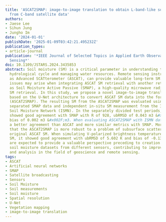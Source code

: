 ```yaml
---
title: 'ASCAT2SMAP: image-to-image translation to obtain L-band-like soil moisture
  from C-band satellite data'
authors:
- Jaese Lee
- Sihun Jung
- Jungho Im
date: '2024-01-01'
publishDate: '2025-01-09T03:42:21.495232Z'
publication_types:
- article-journal
publication: '*IEEE Journal of Selected Topics in Applied Earth Observations and Remote
  Sensing*'
doi: 10.1109/JSTARS.2024.3435853
abstract: Soil moisture (SM) is a critical parameter in understanding the Earth&#x0027;s
  hydrological cycle and managing water resources. Remote sensing instruments, such
  as Advanced SCATterometer (ASCAT), can provide valuable long-term SM. However, compatibility
  issues may arise when integrating ASCAT SM retrieval with another retrieval, such
  as Soil Moisture Active Passive (SMAP), a high-quality microwave radiometer-based
  SM retrieval. In this study, we propose a novel image-to-image translation approach
  based on the U-Net architecture to convert ASCAT SM data into the format of SMAP
  (ASCAT2SMAP). The resulting SM from the ASCAT2SMAP was evaluated using temporally
  separated SMAP data and independent in-situ SM measurement from the International
  Soil Moisture Network (ISMN). In the separately divided test periods, ASCAT2SMAP
  showed good agreement with SMAP with R of 928, ubRMSD of 0.043 m3 &#x002F;m3, and
  bias of 0.002 m3 &#x002F;m3. When evaluating ASCAT2SMAP with ISMN data, it showed
  a better agreement than ASCAT and more similar metrics with SMAP. Moreover, we found
  that the ASCAT2SMAP is more robust to a problem of subsurface scattering than the
  original ASCAT SM. When simulating V-polarized brightness temperature from ASCAT2SMAP
  SM, it showed good agreement with ubRMSD of 5.602 K and bias of -0.135 K. Our results
  are expected to provide a valuable perspective preceding to creation of harmonized
  soil moisture datasets from different sensors, contributing to improved data integration
  and analysis in the field of geoscience and remote sensing.
tags:
- ASCAT
- Artificial neural networks
- SMAP
- Satellite broadcasting
- Sensors
- Soil Moisture
- Soil measurements
- Soil moisture
- Spatial resolution
- U-Net
- Vegetation mapping
- image-to-image translation
---
```

